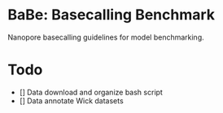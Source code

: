 # BaBe: Basecalling Benchmark

Nanopore basecalling guidelines for model benchmarking.

# Todo

- [] Data download and organize bash script
- [] Data annotate Wick datasets
